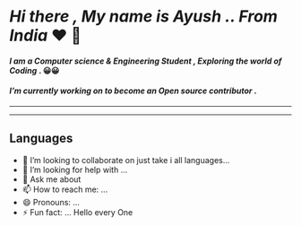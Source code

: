 #  *Hi there , My name is Ayush .. From India*  ❤ 👋

<!--
**Ayush-minj/Ayush-minj** is a ✨ _special_ ✨ repository because its `README.md` (this file) appears on your GitHub profile.

Here are some ideas to get you started:-->
#### *I am a Computer science & Engineering Student , Exploring the world of Coding* . 😀😀
#### *I’m currently working on to become an **Open source** contributor* .
---
---
## Languages 

- 👯 I’m looking to collaborate on just take i all languages...
- 🤔 I’m looking for help with ...
- 💬 Ask me about 
- 📫 How to reach me: ...
- 😄 Pronouns: ...
- ⚡ Fun fact: ...
 Hello every One
